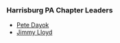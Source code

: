### Harrisburg PA Chapter Leaders
* [Pete Dayok](mailto:pete.dayok@owasp.org)
* [Jimmy Lloyd](mailto:james.lloyd@owasp.org)
